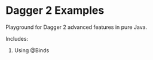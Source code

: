 Dagger 2 Examples
=================

Playground for Dagger 2 advanced features in pure Java.

Includes:

1. Using @Binds